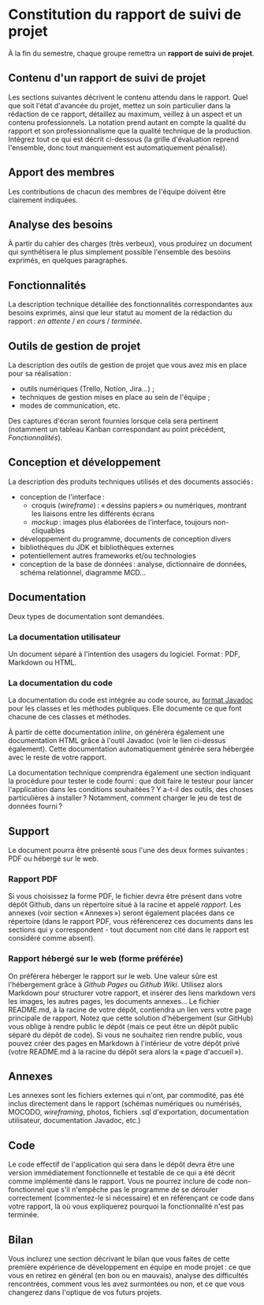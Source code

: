 # Constitution du rapport de suivi de projet

À la fin du semestre, chaque groupe remettra un **rapport de suivi de projet**.

## Contenu d'un rapport de suivi de projet

Les sections suivantes décrivent le contenu attendu dans le rapport. Quel que soit l'état d'avancée du projet, mettez un soin particulier dans la rédaction de ce rapport, détaillez au maximum, veillez à un aspect et un contenu professionnels. La notation prend autant en compte la qualité du rapport et son professionnalisme que la qualité technique de la production. Intégrez tout ce qui est décrit ci-dessous (la grille d'évaluation reprend l'ensemble, donc tout manquement est automatiquement pénalisé).

## Apport des membres

Les contributions de chacun des membres de l'équipe doivent être clairement indiquées.

## Analyse des besoins

À partir du cahier des charges (très verbeux), vous produirez un document qui synthétisera le plus simplement possible l'ensemble des besoins exprimés, en quelques paragraphes.

## Fonctionnalités

La description technique détaillée des fonctionnalités correspondantes aux besoins exprimés, ainsi que leur statut au moment de la rédaction du rapport : _en attente_ / _en cours_ / _terminée_.

## Outils de gestion de projet

La description des outils de gestion de projet que vous avez mis en place pour sa réalisation :

- outils numériques (Trello, Notion, Jira...) ;
- techniques de gestion mises en place au sein de l'équipe ;
- modes de communication, etc.

Des captures d'écran seront fournies lorsque cela sera pertinent (notamment un tableau Kanban correspondant au point précédent, _Fonctionnalités_).

## Conception et développement

La description des produits techniques utilisés et des documents associés :

- conception de l'interface :
  - croquis (_wireframe_) : « dessins papiers » ou numériques, montrant les liaisons entre les différents écrans
  - _mockup_ : images plus élaborées de l'interface, toujours non-cliquables
- développement du programme, documents de conception divers
- bibliothèques du JDK et bibliothèques externes
- potentiellement autres frameworks et/ou technologies
- conception de la base de données : analyse, dictionnaire de données, schéma relationnel, diagramme MCD...

## Documentation

Deux types de documentation sont demandées.

### La documentation utilisateur

Un document séparé à l'intention des usagers du logiciel. Format : PDF, Markdown ou HTML.

### La documentation du code

La documentation du code est intégrée au code source, au [format Javadoc](https://koor.fr/Java/Tutorial/java_javadoc_introduction.wp) pour les classes et les méthodes publiques. Elle documente ce que font chacune de ces classes et méthodes.

À partir de cette documentation _inline_, on générera également une documentation HTML grâce à l'outil Javadoc (voir le lien ci-dessus également). Cette documentation automatiquement générée sera hébergée avec le reste de votre rapport.

La documentation technique comprendra également une section indiquant la procédure pour tester le code fourni : que doit faire le testeur pour lancer l'application dans les conditions souhaitées ? Y a-t-il des outils, des choses particulières à installer ? Notamment, comment charger le jeu de test de données fourni ?

## Support

Le document pourra être présenté sous l'une des deux formes suivantes : PDF ou hébergé sur le web.

### Rapport PDF

Si vous choisissez la forme PDF, le fichier devra être présent dans votre dépôt Github, dans un répertoire situé à la racine et appelé *rapport*. Les annexes (voir section « Annexes ») seront également placées dans ce répertoire (dans le rapport PDF, vous référencerez ces documents dans les sections qui y correspondent - tout document non cité dans le rapport est considéré comme absent).

### Rapport hébergé sur le web (forme préférée)

On préférera héberger le rapport sur le web. Une valeur sûre est l'hébergement grâce à _Github Pages_ ou _Github Wiki_. Utilisez alors Markdown pour structurer votre rapport, et insérer des liens markdown vers les images, les autres pages, les documents annexes... Le fichier README.md, à la racine de votre dépôt, contiendra un lien vers votre page principale de rapport. Notez que cette solution d'hébergement (sur GitHub) vous oblige à rendre public le dépôt (mais ce peut être un dépôt public séparé du dépôt de code). Si vous ne souhaitez rien rendre public, vous pouvez créer des pages en Markdown à l'intérieur de votre dépôt privé (votre README.md à la racine du dépôt sera alors la « page d'accueil »).

## Annexes

Les annexes sont les fichiers externes qui n'ont, par commodité, pas été inclus directement dans le rapport (schémas numériques ou numérisés, MOCODO, _wireframing_, photos, fichiers .sql d'exportation, documentation utilisateur, documentation Javadoc, etc.)

## Code

Le code effectif de l'application qui sera dans le dépôt devra être une version immédiatement fonctionnelle et testable de ce qui a été décrit comme implémenté dans le rapport. Vous ne pourrez inclure de code non-fonctionnel que s'il n'empêche pas le programme de se dérouler correctement (commentez-le si nécessaire) et en référençant ce code dans votre rapport, là où vous expliquerez pourquoi la fonctionnalité n'est pas terminée.

## Bilan

Vous inclurez une section décrivant le bilan que vous faites de cette première expérience de développement en équipe en mode projet : ce que vous en retirez en général (en bon ou en mauvais), analyse des difficultés rencontrées, comment vous les avez surmontées ou non, et ce que vous changerez dans l'optique de vos futurs projets.

